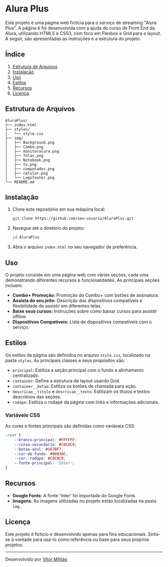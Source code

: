 # Alura Plus

Este projeto é uma página web fictícia para o serviço de streaming "Alura Plus". A página é foi desenvolvida com a ajuda do curso de Front End da Alura, utilizando HTML5 e CSS3, com foco em Flexbox e Grid para o layout. A seguir, são apresentadas as instruções e a estrutura do projeto.

## Índice

1. [Estrutura de Arquivos](#estrutura-de-arquivos)
2. [Instalação](#instalação)
3. [Uso](#uso)
4. [Estilos](#estilos)
5. [Recursos](#recursos)
6. [Licença](#licença)

## Estrutura de Arquivos

```plaintext
AluraPlus/
├── index.html
├── styles/
│   └── style.css
├── img/
│   ├── Background.png
│   ├── Combo.png
│   ├── monitoralura.png
│   ├── Telas.png
│   ├── Notebook.png
│   ├── tv.png
│   ├── computador.png
│   ├── celular.png
│   └── Logofooter.png
└── README.md
```

## Instalação

1. Clone este repositório em sua máquina local:
   ```sh
   git clone https://github.com/seu-usuario/AluraPlus.git
   ```

2. Navegue até o diretório do projeto:
   ```sh
   cd AluraPlus
   ```

3. Abra o arquivo `index.html` no seu navegador de preferência.

## Uso

O projeto consiste em uma página web com várias seções, cada uma demonstrando diferentes recursos e funcionalidades. As principais seções incluem:

- **Combo+ Promoção:** Promoção do Combo+ com botões de assinatura.
- **Assista do seu jeito:** Descrição dos dispositivos compatíveis e flexibilidade de assistir em diferentes telas.
- **Baixe seus cursos:** Instruções sobre como baixar cursos para assistir offline.
- **Dispositivos Compatíveis:** Lista de dispositivos compatíveis com o serviço.

## Estilos

Os estilos da página são definidos no arquivo `style.css`, localizado na pasta `styles`. As principais classes e seus propósitos são:

- `principal`: Estiliza a seção principal com o fundo e alinhamento centralizado.
- `container`: Define a estrutura de layout usando Grid.
- `container__botao`: Estiliza os botões de chamada para ação.
- `descricao__titulo` e `descricao__texto`: Estilizam os títulos e textos descritivos das seções.
- `rodape`: Estiliza o rodapé da página com links e informações adicionais.

### Variáveis CSS

As cores e fontes principais são definidas como variáveis CSS:

```css
:root {
    --branco-principal: #FFFFFF;
    --cinza-secundario: #C0C0C0;
    --botao-azul: #167BF7;
    --cor-de-fundo: #00030C;
    --cor--rodape: #C0C0C0;
    --fonte-principal: 'Inter';
}
```

## Recursos

- **Google Fonts**: A fonte 'Inter' foi importada do Google Fonts.
- **Imagens**: As imagens utilizadas no projeto estão localizadas na pasta `img`.

## Licença

Este projeto é fictício e desenvolvido apenas para fins educacionais. Sinta-se à vontade para usá-lo como referência ou base para seus próprios projetos.

---

Desenvolvido por [Vitor Militão](https://github.com/militaovitor01)
